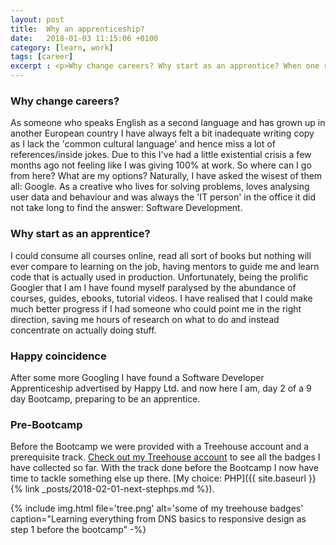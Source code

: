 ```yaml
---
layout: post
title:  Why an apprenticeship?
date:   2018-01-03 11:15:06 +0100
category: [learn, work]
tags: [career]
excerpt : <p>Why change careers? Why start as an apprentice? When one reaches their 30s and gives up a steady career they enjoy these are all valid questions. In this post I will attempt to answer them.</p>
---
```

### Why change careers?

As someone who speaks English as a second language and has grown up in another European country I have always felt a bit inadequate writing copy as I lack the 'common cultural language' and hence miss a lot of references/inside jokes. Due to this I've had a little existential crisis a few months ago not feeling like I was giving 100% at work.
So where can I go from here? What are my options? Naturally, I have asked the wisest of them all: Google. As a creative who lives for solving problems, loves analysing user data and behaviour and was always the 'IT person' in the office it did not take long to find the answer: Software Development.

### Why start as an apprentice?

I could consume all courses online, read all sort of books but nothing will ever compare to learning on the job, having mentors to guide me and learn code that is actually used in production. Unfortunately, being the prolific Googler that I am I have found myself paralysed by the abundance of courses, guides, ebooks, tutorial videos. I have realised that I could make much better progress if I had someone who could point me in the right direction, saving me hours of research on what to do and instead concentrate on actually doing stuff.

### Happy coincidence

After some more Googling I have found a Software Developer Apprenticeship advertised by Happy Ltd. and now here I am, day 2 of a 9 day Bootcamp, preparing to be an apprentice.

### Pre-Bootcamp

Before the Bootcamp we were provided with a Treehouse account and a prerequisite track. [Check out my Treehouse account](https://teamtreehouse.com/krisztin) to see all the badges I have collected so far. With the track done before the Bootcamp I now have time to tackle something else up there. [My choice: PHP]({{ site.baseurl }}{% link _posts/2018-02-01-next-stephps.md %}).

{% include img.html file='tree.png' alt='some of my treehouse badges'
caption="Learning everything from DNS basics to responsive design as step 1 before the bootcamp" -%}